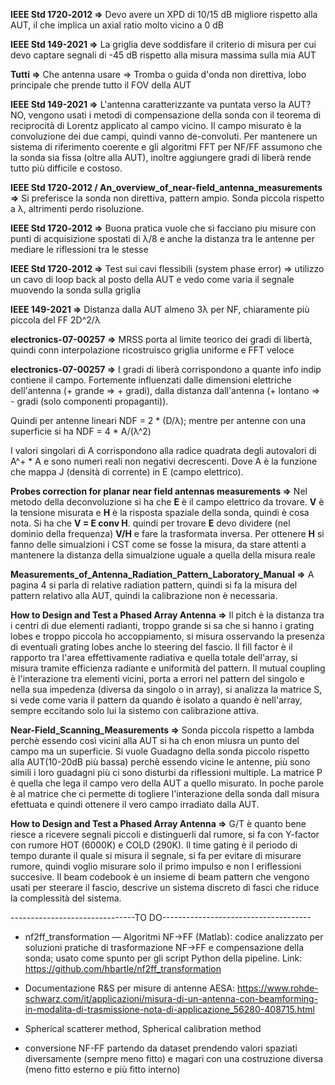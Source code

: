 **IEEE Std 1720‑2012 =>** Devo avere un XPD di 10/15 dB migliore rispetto alla AUT, il che implica un axial ratio molto vicino a 0 dB

**IEEE Std 149-2021 =>** La griglia deve soddisfare il criterio di misura per cui devo captare segnali di -45 dB rispetto alla misura massima sulla mia AUT

**Tutti =>** Che antenna usare => Tromba o guida d'onda non direttiva, lobo principale che prende tutto il FOV della AUT

**IEEE Std 149-2021 =>** L'antenna caratterizzante va puntata verso la AUT? NO, vengono usati i metodi di compensazione della sonda con il teorema di reciprocità di Lorentz applicato al campo vicino. Il campo misurato è la convoluzione dei due campi, quindi vanno de-convoluti. Per mantenere un sistema di riferimento coerente e gli algoritmi FFT per NF/FF assumono che la sonda sia fissa (oltre alla AUT), inoltre aggiungere gradi di liberà rende tutto più difficile e costoso.

**IEEE Std 1720‑2012 / An\_overview\_of\_near-field\_antenna\_measurements =>** Si preferisce la sonda non direttiva, pattern ampio. Sonda piccola rispetto a λ, altrimenti perdo risoluzione.

**IEEE Std 1720‑2012 =>** Buona pratica vuole che si facciano piu misure con punti di acquisizione spostati di λ/8 e anche la distanza tra le antenne per mediare le riflessioni tra le stesse

**IEEE Std 1720‑2012 =>** Test sui cavi flessibili (system phase error) => utilizzo un cavo di loop back al posto della AUT e vedo come varia il segnale muovendo la sonda sulla griglia

**IEEE 149-2021 =>** Distanza dalla AUT almeno 3λ per NF, chiaramente più piccola del FF 2D^2/λ

**electronics-07-00257** **=>** MRSS porta al limite teorico dei gradi di libertà, quindi conn interpolazione ricostruisco griglia uniforme e FFT veloce

**electronics-07-00257 =>** I gradi di liberà corrispondono a quante info indip contiene il campo. Fortemente influenzati dalle dimensioni elettriche dell'antenna (+ grande => + gradi), dalla distanza dall'antenna (+ lontano => - gradi (solo componenti propaganti)).

Quindi per antenne lineari NDF = 2 \* (D/λ); mentre per antenne con una superficie si ha NDF = 4 \* A/(λ^2)

I valori singolari di A corrispondono alla radice quadrata degli autovalori di A^+ \* A e sono numeri reali non negativi decrescenti. Dove A è la funzione che mappa J (densità di corrente) in E (campo elettrico).

**Probes correction for planar near field antennas measurements =>** Nel metodo della deconvoluzione si ha che **E** è il campo elettrico da trovare. **V** è la tensione misurata e **H** è la risposta spaziale della sonda, quindi è cosa nota. Si ha che **V = E conv H**. quindi per trovare **E** devo dividere (nel dominio della frequenza)  **V/H** e fare la trasformata inversa.
Per ottenere **H** si fanno delle simualzioni i CST come se fosse la misura, da stare attenti a mantenere la distanza della simualzione uguale a quella della misura reale

**Measurements_of_Antenna_Radiation_Pattern_Laboratory_Manual =>** A pagina 4 si parla di relative radiation pattern, quindi si fa la misura del pattern relativo alla AUT, quindi la calibrazione non è necessaria.

**How to Design and Test a Phased Array Antenna =>** Il pitch è la distanza tra i centri di due elementi radianti, troppo grande si sa che si hanno i grating lobes e troppo  piccola ho accoppiamento, si misura osservando la presenza di eventuali grating lobes anche lo steering del fascio. Il fill factor è il rapporto tra l'area effettivamente radiativa e quella totale dell'array, si misura tramite efficienza radiante e uniformità del pattern. Il mutual coupling è l'interazione tra elementi vicini, porta a errori nel pattern del singolo e nella sua impedenza (diversa da singolo o in array), si analizza la matrice S, si vede come varia il pattern da quando è isolato a quando è nell'array, sempre eccitando solo lui la sistemo con calibrazione attiva.

**Near-Field_Scanning_Measurements =>** Sonda piccola rispetto a lambda perchè essendo così vicini alla AUT si ha ch enon miusra un punto del campo ma un superficie. Si vuole Guadagno della sonda piccolo rispetto alla AUT(10-20dB più bassa) perchè essendo vicine le antenne, più sono simili i loro guadagni più ci sono disturbi da riflessioni multiple.
La matrice P è quella che lega il campo vero della AUT a quello misurato. In poche parole è al matrice che ci permette di togliere l'interazione della sonda dall misura efettuata e quindi ottenere il vero campo irradiato dalla AUT.

**How to Design and Test a Phased Array Antenna =>** G/T è quanto bene riesce a ricevere segnali piccoli e distinguerli dal rumore, si fa con Y-factor con rumore HOT (6000K) e COLD (290K). 
Il time gating è il periodo di tempo durante il quale si misura il segnale, si fa per evitare di misurare rumore, quindi voglio misurare solo il primo impulso e non l eriflessioni succesive.
Il beam codebook è un insieme di beam pattern che vengono usati per steerare il fascio, descrive un sistema discreto di fasci che riduce la complessità del sistema.


-------------------------------TO DO-------------------------------------
- nf2ff_transformation — Algoritmi NF→FF (Matlab): codice analizzato per soluzioni pratiche di trasformazione NF→FF e compensazione della sonda; usato come spunto per gli script Python della pipeline. Link: https://github.com/hbartle/nf2ff_transformation
- Documentazione R&S per misure di antenne AESA: https://www.rohde-schwarz.com/it/applicazioni/misura-di-un-antenna-con-beamforming-in-modalita-di-trasmissione-nota-di-applicazione_56280-408715.html

- Spherical scatterer method, Spherical calibration method

- conversione NF-FF partendo da dataset prendendo valori spaziati diversamente (sempre meno fitto) e magari con una costruzione diversa (meno fitto esterno e più fitto interno)